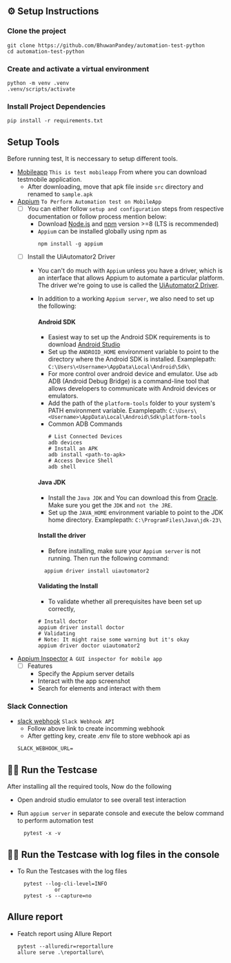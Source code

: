 ## ⚙️ Setup Instructions

### Clone the project

```
git clone https://github.com/BhuwanPandey/automation-test-python
cd automation-test-python
```

### Create and activate a virtual environment

```
python -m venv .venv
.venv/scripts/activate
```

### Install Project Dependencies

```
pip install -r requirements.txt
```

## Setup Tools
Before running test, It is neccessary to setup different tools.
- [Mobileapp](https://github.com/saucelabs/sample-app-mobile/releases) `This is test mobileapp` From where you can download testmobile application.
    -    After downloading, move that apk file inside `src` directory and renamed to `sample.apk`
- [Appium](https://appium.io/docs/en/latest/quickstart/install/) `To Perform Automation test on MobileApp` <br>
    -   [ ] You can either follow `setup and configuration` steps from respective documentation or follow process mention below: <br>
        -   Download [Node.js](https://nodejs.org/en) and [npm](https://www.npmjs.com/)  version >=8 (LTS is recommended)
        -   `Appium` can be installed globally using npm as <br>
            ```
            npm install -g appium
            ```
    -   [ ] Install the UiAutomator2 Driver
        -   You can't do much with `Appium` unless you have a driver, which is an interface that allows Appium to automate a particular platform. The driver we're going to use is called the               [UiAutomator2 Driver](https://github.com/appium/appium-uiautomator2-driver).
        -   In addition to a working `Appium server`, we also need to set up the following:
            #### Android SDK
            -  Easiest way to set up the Android SDK requirements is to download [Android Studio](https://developer.android.com/studio)
            -  Set up the `ANDROID_HOME` environment variable to point to the directory where the Android SDK is installed. Examplepath: `C:\Users\<Username>\AppData\Local\Android\Sdk\`
            -  For more control over android device and emulator. Use `adb` ADB (Android Debug Bridge) is a command-line tool that allows developers to communicate with Android devices or     
               emulators.
            -  Add the path of the `platform-tools` folder to your system's PATH environment variable. Examplepath: `C:\Users\<Username>\AppData\Local\Android\Sdk\platform-tools`
            -  Common ADB Commands
                ```
                # List Connected Devices
                adb devices
                # Install an APK
                adb install <path-to-apk>
                # Access Device Shell
                adb shell
                ```

            #### Java JDK
            -  Install the `Java JDK` and You can download this from [Oracle](https://jdk.java.net/). Make sure you get the `JDK` and `not the JRE`.
            -  Set up the `JAVA_HOME` environment variable to point to the JDK home directory. Examplepath: `C:\ProgramFiles\Java\jdk-23\`

            #### Install the driver
            -  Before installing, make sure your `Appium server` is not running. Then run the following command:
              ```
                appium driver install uiautomator2
              ```
            #### Validating the Install
            -  To validate whether all prerequisites have been set up correctly,
              ```
              # Install doctor
              appium driver install doctor
              # Validating
              # Note: It might raise some warning but it's okay 
              appium driver doctor uiautomator2
              ```
- [Appium Inspector](https://github.com/appium/appium-inspector/releases)  `A GUI inspector for mobile app` <br>
  -  [ ] Features
      -  Specify the Appium server details
      -  Interact with the app screenshot
      -  Search for elements and interact with them

### Slack Connection
- [slack webhook](https://api.slack.com/messaging/webhooks)  `Slack Webhook API` <br>
  - Follow above link to create incomming webhook
  - After getting key, create .env file to store webhook api as
  ```
  SLACK_WEBHOOK_URL=
  ```


## 🏃‍♂️ Run the  Testcase
After installing all the required tools, Now do the following
- Open android studio emulator to see overall test interaction
- Run `appium server` in separate console and execute the below command to perform automation test
  
  ```
    pytest -x -v 
  ```
  

## 🏃‍♂️ Run the  Testcase with log files in the console

- To Run the Testcases with the log files 
  
  ```
    pytest --log-cli-level=INFO
              or 
    pytest -s --capture=no
  ```


## Allure report 
  - Featch report using Allure Report 

    ```
    pytest --alluredir=reportallure
    allure serve .\reportallure\
  ```

